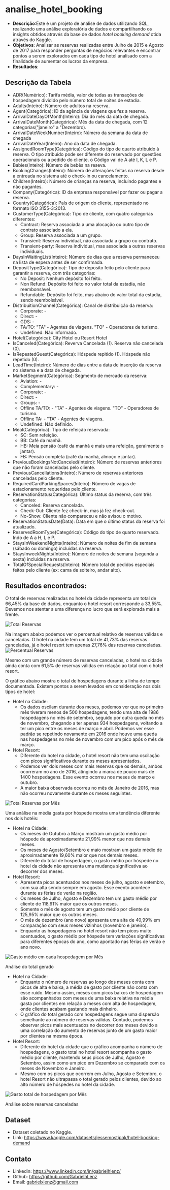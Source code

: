 # analise_hotel_booking

- **Descrição**:Este é um projeto de análise de dados utilizando SQL, realizando uma análise exploratória de dados e compartilhando os insights obtidos através da base de dados *hotel booking demand* otida através do Kaggle.
- **Objetivos**: Analisar as reservas realizadas entre Julho de 2015 e Agosto de 2017 para responder perguntas de negócios relevantes e encontrar pontos a serem explorados em cada tipo de hotel analisado com a finalidade de aumentar os lucros da empresa.
- **Resultados**: 

## Descrição da Tabela
- ADR(Numérico): Tarifa média, valor de todas as transações de hospedagem dividido pelo número total de noites de estadia.
- Adults(Inteiro): Número de adultos na reserva.
- Agent(Categórica): ID da agência de viagens que fez a reserva.
- ArrivalDateDayOfMonth(Inteiro): Dia do mês da data de chegada.
- ArrivalDateMonth(Categórica): Mês da data de chegada, com 12 categorias("janeiro" a "Dezembro).
- ArrivalDateWeekNumber(Inteiro): Número da semana da data de chegada
- ArrivalDateYear(Inteiro): Ano da data de chegada.
- AssignedRoomType(Categórica): Código do tipo de quarto atribuído à reserva. O tipo atribuído pode ser diferente do reservado por questões operacionais ou a pedido do cliente. o Código vai de A até I, K, L e P.
- Babies(Inteiro): Número de bebês na reseva.
- BookingChanges(Inteiro): Número de alterações feitas na reserva desde a entreada no sistema até o check-in ou cancelamento.
- Children(Inteiro): Número de crianças na reserva, incluindo pagantes e não pagantes.
- Company(Categórica): ID da empresa responsável por fazer ou pagar a reserva.
- Country(Categórica): País de origem do cliente, representado no formato ISO 3155-3:2013.
- CustomerType(Categórica): Tipo de cliente, com quatro categorias diferentes:
    - Contract: Reserva associada a uma alocação ou outro tipo de contrato associado a ela.
    - Group: Reserva associada a um grupo.
    - Transient: Reserva individual, não associada a grupo ou contrato.
    - Transient-party: Reserva individual, mas associada a outras reservas individuais.
- DaysInWaitingList(Inteiro): Número de dias que a reserva permaneceu na lista de espera antes de ser confirmada.
- DepositType(Categórica): Tipo de deposito feito pelo cliente para garantir a reserva, com três categorias:
    - No Deposit: Nenhum depósito foi feito.
    - Non Refund: Depósito foi feito no valor total da estadia, não reembonsável.
    - Refundable: Depósito foi feito, mas abaixo do valor total da estadia, sendo reembolsável.
- DistribuitionChannel(Categórica): Canal de distribuição da reserva:
    - Corporate: -
    - Direct: -
    - GDS: -
    - TA/TO: "TA" - Agentes de viagens. "TO" - Operadores de turismo.
    - Undefined: Não informado.
- Hotel(Categórica): City Hotel ou Resort Hotel
- IsCanceled(Categórica): Reverva Cancelada (1). Reserva não cancelada (0).
- IsRepeatedGuest(Categórica): Hóspede repitido (1). Hóspede não repetido (0).
- LeadTime(Inteiro): Número de dias entre a data de inserção da reserva no sistema e a data de chegada.
- MarketSegment(Categórica): Segmento de mercado da reserva:
    - Aviation: -
    - Complementary: -
    - Corporate: -
    - Direct: -
    - Groups: -
    - Offline TA/TO: - "TA" - Agentes de viagens. "TO" - Operadores de turismo.
    - Offline TA: - "TA" - Agentes de viagens.
    - Undefined: Não definido.
- Meal(Categórica): Tipo de refeição reservada:
    - SC: Sem refeição.
    - BB: Café da manhã.
    - HB: Meia pensão (café da manhã e mais uma refeição, geralmente o jantar).
    - FB: Pensão completa (café da manhã, almoço e jantar).
- PreviousBookingsNotCanceled(Inteiro): Número de reservas anteriores que não foram canceladas pelo cliente.
- PreviousCancellations(Inteiro): Número de reservas anteriores canceladas pelo cliente.
- RequiredCardParkingSpaces(Inteiro): Número de vagas de estacionamento requeridas pelo cliente.
- ReservationStatus(Categórica): Último status da reserva, com três categorias:
    - Canceled: Reserva cancelada.
    - Check-Out: Cliente fez check-in, mas já fez check-out.
    - No-Show: Cliente não compareceu e não avisou o motivo.
- ReservationStatusDate(Data): Data em que o último status da reserva foi atualizado.
- ReservedRoomType(Categórica): Código do tipo de quarto reservado. Indo de A a H, L e P.
- StaysInWeekendNights(Inteiro): Número de noites de fim de semana (sábado ou domingo) incluídas na reserva.
- StaysInweekNights(Inteiro): Número de noites de semana (segunda a sexta) incluídas na reserva.
- TotalOfSpecialRequests(Inteiro): Número total de pedidos especiais feitos pelo cliente (ex: cama de solteiro, andar alto).

## Resultados encontrados:
O total de reservas realizadas no hotel da cidade representa um total de 66,45% da base de dados, enquanto o hotel resort corresponde a 33,55%. Devemos nos atentar a uma diferença no lucro que será explorada mais a frente.

![Total Reservas](./assets/reserva.png)

Na imagem abaixo podemos ver o percentual relativo de reservas válidas e canceladas. O hotel na cidade tem um total de 41,73% das reservas canceladas, já o hotel resort tem apenas 27,76% das reservas canceladas. 
![Percentual Reservas](./assets/percentual_reservas.png)

Mesmo com um grande número de reservas canceladas, o hotel na cidade ainda conta com 61,5% de reservas válidas em relação ao total com o hotel resort.

O gráfico abaixo mostra o total de hospedagens durante a linha de tempo documentada. Existem pontos a serem levados em consideração nos dois tipos de hotel:
- Hotel na Cidade:
  - Os dados oscilam durante dos meses, podemos ver que no primeiro mês tiveram menos de 500 hospedagens, tendo uma alta de 1986 hospedagens no mês de setembro, seguido por outra queda no mês de novembro, chegando a ter apenas 934 hospedagens, voltando a ter um pico entre os meses de março e abril. Podemos ver esse padrão se repetindo novamente em 2016 onde houve uma queda nas hospedagens no mês de novembro  com um pico após o mês de março.
- Hotel Resort:
  - Diferente do hotel na cidade, o hotel resort não tem uma oscilação com picos significativos durante os meses apresentados.
  - Podemos ver dois meses com mais reservas que os demais, ambos ocorreram no ano de 2016, atingindo a marca de pouco mais de 1400 hospedagens. Esse evento ocorreu nos meses de março e outubro.
  - A maior baixa observada ocorreu no mês de Janeiro de 2016, mas não ocorreu novamente durante os meses seguintes.
        
![Total Reservas por Mês](./assets/hospedagem_hotel.png)

Uma análise na média gasta por hóspede mostra uma tendência diferente nos dois hotéis:
- Hotel na Cidade:
    - Os meses de Outubro a Março mostram um gasto médio por hóspede de aproximadamente 21,99% menor que nos demais meses.
    - Os meses de Agosto/Setembro e maio mostram um gasto médio de aproximadamente 19,60% maior que nos demais meses.
    - Diferente do total de hospedagem, o gasto médio por hóspede no hotel da cidade não apresenta uma mudança significativa ao decorrer dos meses.
- Hotel Resort:
    - Apresenta picos acentuados nos meses de julho, agosto e setembro, com sua alta sendo sempre em agosto. Esse evento acontece durante as férias de verão na região.
    - Os meses de Julho, Agosto e Dezembro tem um gasto médio por cliente de 118,91% maior que os outros meses.
    - Somente o mês de agosto tem um gasto médio por cliente de 125,95% maior que os outros meses.
    - O mês de dezembro (ano novo) apresenta uma alta de 40,99% em comparação com seus meses vizinhos (novembro e janeiro).
    - Enquanto as hospedagens no hotel resort não tem picos muito acentuados, o gasto médio por hóspede tem variações significativas para diferentes épocas do ano, como apontado nas férias de verão e ano novo.
 
![Gasto médio em cada hospedagem por Mês](./assets/media_gasto_hospedagem.png)

Análise do total gerado
- Hotel na Cidade:
    - Enquanto o número de reservas ao longo dos meses conta com picos de alta e baixa, a média de gasto por cliente não conta com esse ruído. Mesmo assim, meses com picos baixos de hospedagem são acompanhados com meses de uma baixa relativa na média gasta por clientes em relação a meses com alta de hospedagem, onde clientes acabam gastando mais dinheiro.
    - O gráfico do total gerado com hospedagens segue uma dispersão semelhante ao número de reservas válidas. Contudo, podemos observar picos mais acentuados no decorrer dos meses devido a uma correlação do aumento de reservas junto de um gasto maior por clientes na mesma época.
- Hotel Resort:
    - Diferente do hotel da cidade que o gráfico acompanha o número de hospedagens, o gasto total no hotel resort acompanha o gasto médio por cliente, mantendo seus picos de Julho, Agosto e Setembro, assim como um pico em Dezembro se comparado com os meses de Novembro e Janeiro.
    - Mesmo com os picos que ocorrem em Julho, Agosto e Setembro, o hotel Resort não ultrapassa o total gerado pelos clientes, devido ao alto número de hóspedes no hotel da cidade.

![Gasto total de hospedagem por Mês](./assets/total_gerado_hospedagem.png)

Análise sobre reservas canceladas


## Dataset
- Dataset coletado no Kaggle.
- Link: https://www.kaggle.com/datasets/jessemostipak/hotel-booking-demand
## Contato
- Linkedin: https://www.linkedin.com/in/gabrielhlenz/
- Github: https://github.com/GabrielhLenz
- Email: gabrielxlenz@gmail.com
